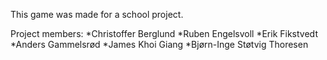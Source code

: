This game was made for a school project. 

Project members:
*Christoffer Berglund
*Ruben Engelsvoll
*Erik Fikstvedt
*Anders Gammelsrød
*James Khoi Giang
*Bjørn-Inge Støtvig Thoresen
